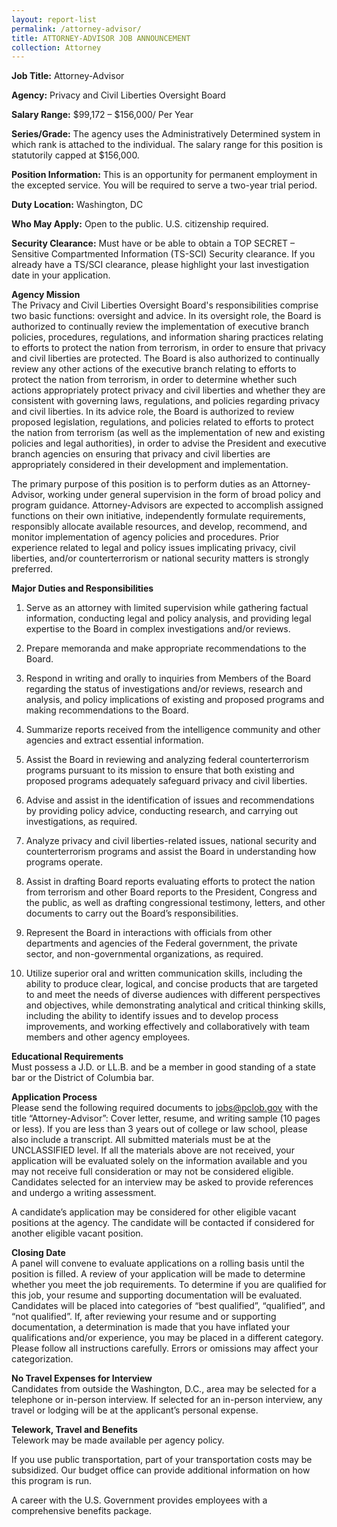 ```yaml
---
layout: report-list
permalink: /attorney-advisor/
title: ATTORNEY-ADVISOR JOB ANNOUNCEMENT 
collection: Attorney
---
```


**Job Title:** Attorney-Advisor 

**Agency:** Privacy and Civil Liberties Oversight Board

**Salary Range:** $99,172 – $156,000/ Per Year

**Series/Grade:** The agency uses the Administratively Determined system in which rank is attached to the individual. The salary range for this position is statutorily capped at $156,000.    

**Position Information:** This is an opportunity for permanent employment in the excepted service. You will be required to serve a two-year trial period. 

**Duty Location:** Washington, DC  

**Who May Apply:** Open to the public. U.S. citizenship required.  

**Security Clearance:** Must have or be able to obtain a TOP SECRET – Sensitive Compartmented Information (TS-SCI) Security clearance.  If you already have a TS/SCI clearance, please highlight your last investigation date in your application. 

**Agency Mission**  
The Privacy and Civil Liberties Oversight Board's responsibilities comprise two basic functions: oversight and advice. In its oversight role, the Board is authorized to continually review the implementation of executive branch policies, procedures, regulations, and information sharing practices relating to efforts to protect the nation from terrorism, in order to ensure that privacy and civil liberties are protected. The Board is also authorized to continually review any other actions of the executive branch relating to efforts to protect the nation from terrorism, in order to determine whether such actions appropriately protect privacy and civil liberties and whether they are consistent with governing laws, regulations, and policies regarding privacy and civil liberties. In its advice role, the Board is authorized to review proposed legislation, regulations, and policies related to efforts to protect the nation from terrorism (as well as the implementation of new and existing policies and legal authorities), in order to advise the President and executive branch agencies on ensuring that privacy and civil liberties are appropriately considered in their development and implementation.

The primary purpose of this position is to perform duties as an Attorney-Advisor, working under general supervision in the form of broad policy and program guidance. Attorney-Advisors are expected to accomplish assigned functions on their own initiative, independently formulate requirements, responsibly allocate available resources, and develop, recommend, and monitor implementation of agency policies and procedures. Prior experience related to legal and policy issues implicating privacy, civil liberties, and/or counterterrorism or national security matters is strongly preferred.
 
**Major Duties and Responsibilities**  
1.	Serve as an attorney with limited supervision while gathering factual information, conducting legal and policy analysis, and providing legal expertise to the Board in complex investigations and/or reviews.

2.	Prepare memoranda and make appropriate recommendations to the Board.

3.	Respond in writing and orally to inquiries from Members of the Board regarding the status of investigations and/or reviews, research and analysis, and policy implications of existing and proposed programs and making recommendations to the Board.

4.	Summarize reports received from the intelligence community and other agencies and extract essential information.

5.	Assist the Board in reviewing and analyzing federal counterterrorism programs pursuant to its mission to ensure that both existing and proposed programs adequately safeguard privacy and civil liberties.

6.	Advise and assist in the identification of issues and recommendations by providing policy advice, conducting research, and carrying out investigations, as required.

7.	Analyze privacy and civil liberties-related issues, national security and counterterrorism programs and assist the Board in understanding how programs operate.

8.	Assist in drafting Board reports evaluating efforts to protect the nation from terrorism and other Board reports to the President, Congress and the public, as well as drafting congressional testimony, letters, and other documents to carry out the Board’s responsibilities.

9.	Represent the Board in interactions with officials from other departments and agencies of the Federal government, the private sector, and non-governmental organizations, as required.

10.	 Utilize superior oral and written communication skills, including the ability to produce clear, logical, and concise products that are targeted to and meet the needs of diverse audiences with different perspectives and objectives, while demonstrating analytical and critical thinking skills, including the ability to identify issues and to develop process improvements, and working effectively and collaboratively with team members and other agency employees.

**Educational Requirements**  
Must possess a J.D. or LL.B. and be a member in good standing of a state bar or the District of Columbia bar. 

**Application Process**  
Please send the following required documents to jobs@pclob.gov with the title “Attorney-Advisor”:
Cover letter, resume, and writing sample (10 pages or less). If you are less than 3 years out of college or law school, please also include a transcript. All submitted materials must be at the UNCLASSIFIED level.
If all the materials above are not received, your application will be evaluated solely on the information available and you may not receive full consideration or may not be considered eligible.
Candidates selected for an interview may be asked to provide references and undergo a writing assessment.

A candidate’s application may be considered for other eligible vacant positions at the agency. The candidate will be contacted if considered for another eligible vacant position.

**Closing Date**  
A panel will convene to evaluate applications on a rolling basis until the position is filled. A review of your application will be made to determine whether you meet the job requirements. To determine if you are qualified for this job, your resume and supporting documentation will be evaluated. Candidates will be placed into categories of “best qualified”, “qualified”, and “not qualified”. If, after reviewing your resume and or supporting documentation, a determination is made that you have inflated your qualifications and/or experience, you may be placed in a different category. Please follow all instructions carefully. Errors or omissions may affect your categorization.

**No Travel Expenses for Interview**   
Candidates from outside the Washington, D.C., area may be selected for a telephone or in-person interview. If selected for an in-person interview, any travel or lodging will be at the applicant’s personal expense.

**Telework, Travel and Benefits**   
Telework may be made available per agency policy.  

If you use public transportation, part of your transportation costs may be subsidized. Our budget office can provide additional information on how this program is run.

A career with the U.S. Government provides employees with a comprehensive benefits package. 




